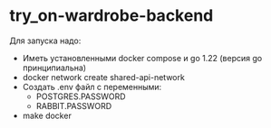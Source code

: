 # try_on-wardrobe-backend

Для запуска надо:
- Иметь установленными docker compose и go 1.22 (версия go принципиальна)
- docker network create shared-api-network
- Создать .env файл с переменными:
  - POSTGRES.PASSWORD
  - RABBIT.PASSWORD
- make docker
